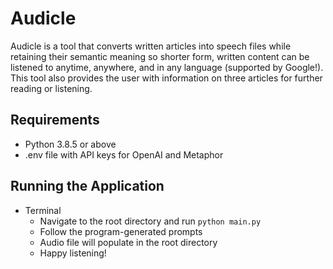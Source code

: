 # Audicle

Audicle is a tool that converts written articles into speech files while retaining their semantic meaning so shorter form, written content can be listened to anytime, anywhere, and in any language (supported by Google!). This tool also provides the user with information on three articles for further reading or listening.

## Requirements
- Python 3.8.5 or above
- .env file with API keys for OpenAI and Metaphor

## Running the Application
- Terminal
    - Navigate to the root directory and run `python main.py`
    - Follow the program-generated prompts
    - Audio file will populate in the root directory
    - Happy listening!
  


